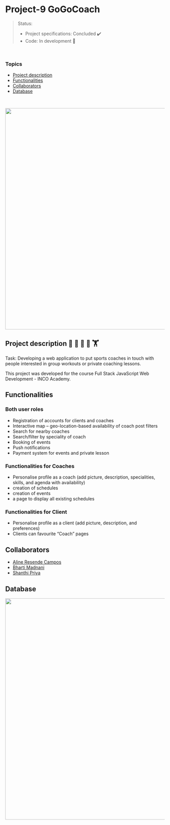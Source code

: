 # Project-9 GoGoCoach

> Status: <br>
> - Project specifications: Concluded :heavy_check_mark: <br>
> - Code: In development :construction:
<br>

### Topics
- [Project description](#project-description-cartwheeling-lotus_position-runner-bicyclist-weight_lifting)
- [Functionalities](#functionalities)
- [Collaborators](#collaborators)
- [Database](#database)

<br>
<p align="center">
<img width="696" src="https://raw.githubusercontent.com/alineresendecampos/Project-9_GoGoCoach/022c1d8eea9c2c1e63d560c8331433cf5023ee21/public/image/Landing%20page.png">


## Project description :cartwheeling: :lotus_position: :runner: :bicyclist: :weight_lifting:

Task: Developing a web application to put sports coaches in touch with people interested in group workouts or private coaching lessons.

This project was developed for the course Full Stack JavaScript Web Development - INCO Academy.

 ## Functionalities
 
 ### Both user roles
 - Registration of accounts for clients and coaches
 - Interactive map – geo-location-based availability of coach post filters
 - Search for nearby coaches
 - Search/filter by speciality of coach
 - Booking of events
 - Push notifications
 - Payment system for events and private lesson
 
### Functionalities for Coaches
- Personalise profile as a coach (add picture, description, specialities, skills, and agenda with availability)
- creation of schedules
- creation of events
- a page to display all existing schedules

### Functionalities for Client
- Personalise profile as a client (add picture, description, and preferences)
- Clients can favourite “Coach” pages

## Collaborators

- [Aline Resende Campos](https://github.com/alineresendecampos)
- [Bharti Madnani](https://github.com/bharti4)
- [Shanthi Priya](https://github.com/Priyaprak)

  
 ## Database
<img width="696" src="https://raw.githubusercontent.com/alineresendecampos/Project-9_GoGoCoach/022c1d8eea9c2c1e63d560c8331433cf5023ee21/public/image/Database.png">
